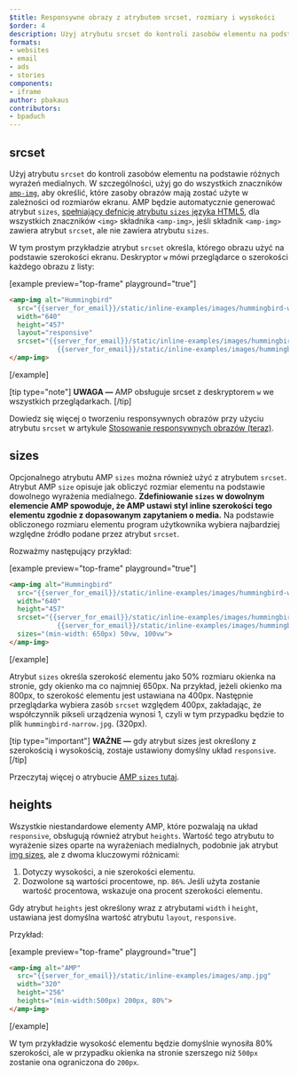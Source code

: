 ```yaml
---
$title: Responsywne obrazy z atrybutem srcset, rozmiary i wysokości
$order: 4
description: Użyj atrybutu srcset do kontroli zasobów elementu na podstawie różnych wyrażeń medialnych. W szczególności, użyj go do wszystkich znaczników amp-img, aby określić, które...
formats:
- websites
- email
- ads
- stories
components:
- iframe
author: pbakaus
contributors:
- bpaduch
---
```


## srcset

Użyj atrybutu `srcset` do kontroli zasobów elementu na podstawie różnych wyrażeń medialnych. W szczególności, użyj go do wszystkich znaczników [`amp-img`](../../../../documentation/components/reference/amp-img.md), aby określić, które zasoby obrazów mają zostać użyte w zależności od rozmiarów ekranu. AMP będzie automatycznie generować atrybut `sizes`, <a href="https://developer.mozilla.org/en-US/docs/Web/HTML/Element/img" data-md-type="link">spełniający defnicję atrybutu `sizes` języka HTML5</a>, dla wszystkich znaczników `<img>` składnika `<amp-img>`, jeśli składnik `<amp-img>` zawiera atrybut `srcset`, ale nie zawiera atrybutu `sizes`.

W tym prostym przykładzie atrybut `srcset` określa, którego obrazu użyć na podstawie szerokości ekranu. Deskryptor `w` mówi przeglądarce o szerokości każdego obrazu z listy:

[example preview="top-frame" playground="true"]

```html
<amp-img alt="Hummingbird"
  src="{{server_for_email}}/static/inline-examples/images/hummingbird-wide.jpg"
  width="640"
  height="457"
  layout="responsive"
  srcset="{{server_for_email}}/static/inline-examples/images/hummingbird-wide.jpg 640w,
            {{server_for_email}}/static/inline-examples/images/hummingbird-narrow.jpg 320w">
</amp-img>
```

[/example]

[tip type="note"] **UWAGA —**  AMP obsługuje srcset z deskryptorem `w` we wszystkich przeglądarkach. [/tip]

Dowiedz się więcej o tworzeniu responsywnych obrazów przy użyciu atrybutu `srcset` w artykule [Stosowanie responsywnych obrazów (teraz)](http://alistapart.com/article/using-responsive-images-now).

## sizes

Opcjonalnego atrybutu AMP `sizes` można również użyć z atrybutem `srcset`. Atrybut AMP `size` opisuje jak obliczyć rozmiar elementu na podstawie dowolnego wyrażenia medialnego. <strong data-md-type="raw_html">Zdefiniowanie `sizes` w dowolnym elemencie AMP spowoduje, że AMP ustawi styl inline szerokości tego elementu zgodnie z dopasowanym zapytaniem o media.</strong> Na podstawie obliczonego rozmiaru elementu program użytkownika wybiera najbardziej względne źródło podane przez atrybut `srcset`.

Rozważmy następujący przykład:

[example preview="top-frame" playground="true"]

```html
<amp-img alt="Hummingbird"
  src="{{server_for_email}}/static/inline-examples/images/hummingbird-wide.jpg"
  width="640"
  height="457"
  srcset="{{server_for_email}}/static/inline-examples/images/hummingbird-wide.jpg 640w,
            {{server_for_email}}/static/inline-examples/images/hummingbird-narrow.jpg 320w"
  sizes="(min-width: 650px) 50vw, 100vw">
</amp-img>
```

[/example]

Atrybut `sizes` określa szerokość elementu jako 50% rozmiaru okienka na stronie, gdy okienko ma co najmniej 650px. Na przykład, jeżeli okienko ma 800px, to szerokość elementu jest ustawiana na 400px. Następnie przeglądarka wybiera zasób `srcset` względem 400px, zakładając, że współczynnik pikseli urządzenia wynosi 1, czyli w tym przypadku będzie to plik `hummingbird-narrow.jpg`. (320px).

[tip type="important"] **WAŻNE —** gdy atrybut sizes jest określony z szerokością i wysokością, zostaje ustawiony domyślny układ `responsive`. [/tip]

Przeczytaj więcej o atrybucie [AMP `sizes` tutaj](../../../../documentation/guides-and-tutorials/learn/common_attributes.md).

## heights

Wszystkie niestandardowe elementy AMP, które pozwalają na układ `responsive`, obsługują również atrybut `heights`. Wartość tego atrybutu to wyrażenie sizes oparte na wyrażeniach medialnych, podobnie jak atrybut [img sizes](https://developer.mozilla.org/en-US/docs/Web/HTML/Element/img), ale z dwoma kluczowymi różnicami:

1. Dotyczy wysokości, a nie szerokości elementu.
2. Dozwolone są wartości procentowe, np. `86%`. Jeśli użyta zostanie wartość procentowa, wskazuje ona procent szerokości elementu.

Gdy atrybut `heights` jest określony wraz z atrybutami `width` i `height`, ustawiana jest domyślna wartość atrybutu `layout`, `responsive`.

Przykład:

[example preview="top-frame" playground="true"]

```html
<amp-img alt="AMP"
  src="{{server_for_email}}/static/inline-examples/images/amp.jpg"
  width="320"
  height="256"
  heights="(min-width:500px) 200px, 80%">
</amp-img>
```

[/example]

W tym przykładzie wysokość elementu będzie domyślnie wynosiła 80% szerokości, ale w przypadku okienka na stronie szerszego niż `500px` zostanie ona ograniczona do `200px`.
